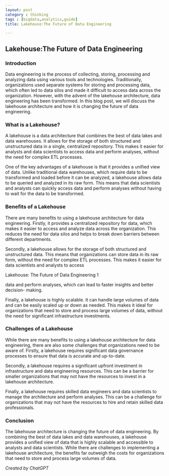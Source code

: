 ```yaml
---
layout: post
category : thinking
tags : [bigdata,analytics,guide]
title: Lakehouse:The Future of Data Engineering

---
```


## Lakehouse:The Future of Data Engineering

### Introduction

Data engineering is the process of collecting, storing, processing and analyzing data using various tools and technologies. Traditionally, organizations used separate systems for storing and processing data, which often led to data silos and made it difficult to access data across the organization. However, with the advent of the lakehouse architecture, data engineering has been transformed. In this blog post, we will discuss the lakehouse architecture and how it is changing the future of data engineering.

### What is a Lakehouse?

A lakehouse is a data architecture that combines the best of data lakes and data warehouses. It allows for the storage of both structured and unstructured data in a single, centralized repository. This makes it easier for analysts and data scientists to access data and perform analyses, without the need for complex ETL processes.

One of the key advantages of a lakehouse is that it provides a unified view of data. Unlike traditional data warehouses, which require data to be transformed and loaded before it can be analyzed, a lakehouse allows data to be queried and analyzed in its raw form. This means that data scientists and analysts can quickly access data and perform analyses without having to wait for the data to be transformed.

### Benefits of a Lakehouse

There are many benefits to using a lakehouse architecture for data engineering. Firstly, it provides a centralized repository for data, which makes it easier to access and analyze data across the organization. This reduces the need for data silos and helps to break down barriers between different departments.

Secondly, a lakehouse allows for the storage of both structured and unstructured data. This means that organizations can store data in its raw form, without the need for complex ETL processes. This makes it easier for data scientists and analysts to access

Lakehouse: The Future of Data Engineering 1

data and perform analyses, which can lead to faster insights and better decision- making.

Finally, a lakehouse is highly scalable. It can handle large volumes of data and can be easily scaled up or down as needed. This makes it ideal for organizations that need to store and process large volumes of data, without the need for significant infrastructure investments.

### Challenges of a Lakehouse

While there are many benefits to using a lakehouse architecture for data engineering, there are also some challenges that organizations need to be aware of. Firstly, a lakehouse requires significant data governance processes to ensure that data is accurate and up-to-date.

Secondly, a lakehouse requires a significant upfront investment in infrastructure and data engineering resources. This can be a barrier for smaller organizations that may not have the resources to invest in a lakehouse architecture.

Finally, a lakehouse requires skilled data engineers and data scientists to manage the architecture and perform analyses. This can be a challenge for organizations that may not have the resources to hire and retain skilled data professionals.

### Conclusion

The lakehouse architecture is changing the future of data engineering. By combining the best of data lakes and data warehouses, a lakehouse provides a unified view of data that is highly scalable and accessible to analysts and data scientists. While there are challenges to implementing a lakehouse architecture, the benefits far outweigh the costs for organizations that need to store and process large volumes of data.



_Created by ChatGPT_
